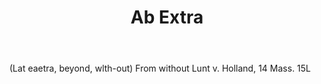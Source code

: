 ---
title: Ab Extra
letter: A
permalink: "/definitions/bld-ab-extra.html"
body: "(Lat eaetra, beyond, wlth-out) From without Lunt v. Holland, 14 Mass. 15L"
published_at: '2018-07-07'
source: Black's Law Dictionary 2nd Ed (1910)
layout: post
---